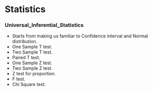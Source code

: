 # Statistics

### Universal_Inferential_Statistics <br/>

- Starts from making us familiar to Confidence interval and Normal distribution.
- One Sample T test.
- Two Sample T test.
- Paired T test.
- One Sample Z test.
- Two Sample Z test.
- Z test for proportion.
- F test.
- Chi Square test.
